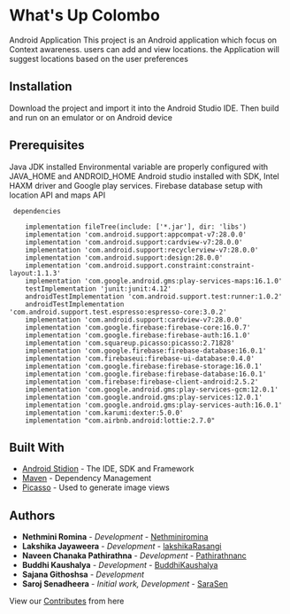 # What's Up Colombo

Android Application This project is an Android application which focus on Context awareness. users can add and view locations. the Application will suggest locations based on the user preferences

## Installation

Download the project and import it into the Android Studio IDE. Then build and run on an emulator or on Android device

## Prerequisites
Java JDK installed Environmental variable are properly configured with JAVA_HOME and ANDROID_HOME Android studio installed with SDK, Intel HAXM driver and Google play services. Firebase database setup with location API and maps API

```
 dependencies

    implementation fileTree(include: ['*.jar'], dir: 'libs')
    implementation 'com.android.support:appcompat-v7:28.0.0'
    implementation 'com.android.support:cardview-v7:28.0.0'
    implementation 'com.android.support:recyclerview-v7:28.0.0'
    implementation 'com.android.support:design:28.0.0'
    implementation 'com.android.support.constraint:constraint-layout:1.1.3'
    implementation 'com.google.android.gms:play-services-maps:16.1.0'
    testImplementation 'junit:junit:4.12'
    androidTestImplementation 'com.android.support.test:runner:1.0.2'
    androidTestImplementation 'com.android.support.test.espresso:espresso-core:3.0.2'
    implementation 'com.android.support:cardview-v7:28.0.0'
    implementation 'com.google.firebase:firebase-core:16.0.7'
    implementation 'com.google.firebase:firebase-auth:16.1.0'
    implementation 'com.squareup.picasso:picasso:2.71828'
    implementation 'com.google.firebase:firebase-database:16.0.1'
    implementation 'com.firebaseui:firebase-ui-database:0.4.0'
    implementation 'com.google.firebase:firebase-storage:16.0.1'
    implementation 'com.google.firebase:firebase-database:16.0.1'
    implementation 'com.firebase:firebase-client-android:2.5.2'
    implementation 'com.google.android.gms:play-services-gcm:12.0.1'
    implementation 'com.google.android.gms:play-services:12.0.1'
    implementation 'com.google.android.gms:play-services-auth:16.0.1'
    implementation 'com.karumi:dexter:5.0.0'
    implementation "com.airbnb.android:lottie:2.7.0"
```

## Built With

* [Android Stidion](https://developer.android.com/studio) - The IDE, SDK and Framework
* [Maven](https://maven.apache.org/) - Dependency Management
* [Picasso](https://square.github.io/picasso/) - Used to generate image views


## Authors

* **Nethmini Romina** - *Development* - [Nethminiromina](https://github.com/Nethminiromina)
* **Lakshika Jayaweera** - *Development* - [lakshikaRasangi](https://github.com/lakshikaRasangi)
* **Naveen Chanaka Pathirathna** - *Development* - [Pathirathnanc](https://github.com/Pathirathnanc)
* **Buddhi Kaushalya** - *Development* - [BuddhiKaushalya](https://github.com/BuddhiKaushalya)
* **Sajana Githoshsa** - *Development* 
* **Saroj Senadheera** - *Initial work, Development* - [SaraSen](https://github.com/SaraSen)

View our [Contributes](https://github.com/SaraSen/WhatsUpColombo/graphs/contributors) from here
